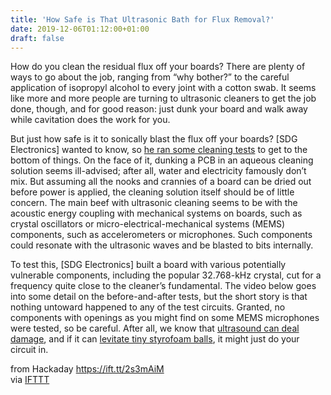 ```yaml
---
title: 'How Safe is That Ultrasonic Bath for Flux Removal?'
date: 2019-12-06T01:12:00+01:00
draft: false
---
```


How do you clean the residual flux off your boards? There are plenty of ways to go about the job, ranging from “why bother?” to the careful application of isopropyl alcohol to every joint with a cotton swab. It seems like more and more people are turning to ultrasonic cleaners to get the job done, though, and for good reason: just dunk your board and walk away while cavitation does the work for you.

But just how safe is it to sonically blast the flux off your boards? \[SDG Electronics\] wanted to know, so [he ran some cleaning tests](https://www.youtube.com/watch?v=Li7tAxZPJk0) to get to the bottom of things. On the face of it, dunking a PCB in an aqueous cleaning solution seems ill-advised; after all, water and electricity famously don’t mix. But assuming all the nooks and crannies of a board can be dried out before power is applied, the cleaning solution itself should be of little concern. The main beef with ultrasonic cleaning seems to be with the acoustic energy coupling with mechanical systems on boards, such as crystal oscillators or micro-electrical-mechanical systems (MEMS) components, such as accelerometers or microphones. Such components could resonate with the ultrasonic waves and be blasted to bits internally.

To test this, \[SDG Electronics\] built a board with various potentially vulnerable components, including the popular 32.768-kHz crystal, cut for a frequency quite close to the cleaner’s fundamental. The video below goes into some detail on the before-and-after tests, but the short story is that nothing untoward happened to any of the test circuits. Granted, no components with openings as you might find on some MEMS microphones were tested, so be careful. After all, we know that [ultrasound can deal damage](https://hackaday.com/2019/01/07/making-an-ultrasonic-cutter-for-post-processing-tiny-3d-prints/), and if it can [levitate tiny styrofoam balls](https://hackaday.com/2017/01/05/acoustic-levitation-with-a-twist/), it might just do your circuit in.

  
  
from Hackaday https://ift.tt/2s3mAiM  
via [IFTTT](https://ifttt.com/?ref=da&site=blogger)